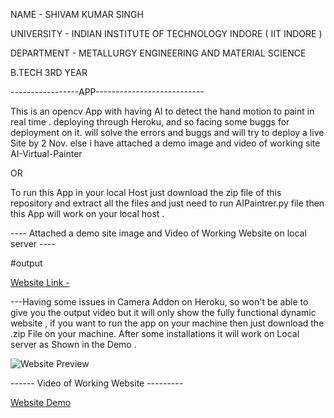NAME - SHIVAM KUMAR SINGH

UNIVERSITY - INDIAN INSTITUTE OF TECHNOLOGY INDORE ( IIT INDORE )

DEPARTMENT - METALLURGY ENGINEERING AND MATERIAL SCIENCE
             
B.TECH 3RD YEAR 
             

-----------------APP---------------------------

This is an opencv App with having AI to detect the hand motion to paint in real time .
deploying through Heroku, and so facing some buggs for deployment on it. will solve the errors and buggs and will try to deploy a live Site by 2 Nov.
else i have attached a demo image and video of working site AI-Virtual-Painter

OR

To run this App in your local Host just download the zip file of this repository and extract all the files and just need to run AIPaintrer.py file then this App will work on your local host .

---- Attached a demo site image and Video of Working Website on local server ----



#output

[Website Link -](https://opencv-painter.herokuapp.com/)

---Having some issues in Camera Addon on Heroku, so won't be able to give you the output video but it will only show the fully functional dynamic website ,  if you want to run the app on your machine then just download the .zip File on your machine. After some installations it will work on Local server as Shown in the Demo .


![Website Preview](https://user-images.githubusercontent.com/113454708/199110932-c602ec63-fc37-400b-9d7a-d9db70b58a02.jpg)

------ Video of Working Website ---------

  [Website Demo](https://drive.google.com/file/d/1aKSBbZkPtf9uBlA5jt-PAo80M2Ov2FMk/view?usp=drivesdk)




